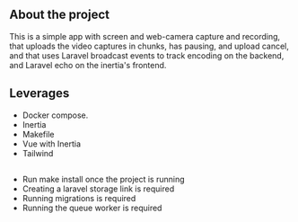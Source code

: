 ## About the project

This is a simple app with screen and web-camera capture and recording, that uploads the video captures in chunks, has pausing, and upload cancel, and that uses Laravel broadcast events to track encoding on the backend, and Laravel echo on the inertia's frontend.

## Leverages
* Docker compose.
* Inertia
* Makefile
* Vue with Inertia
* Tailwind

##
* Run make install once the project is running
* Creating a laravel storage link is required
* Running migrations is required
* Running the queue worker is required
